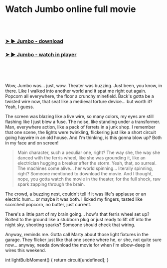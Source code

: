 <h1>Watch Jumbo online full movie</h1>


<br><br>

<h3><a href="https://Bobs-enifspokon1985.github.io/ehbzaimcay/">➤ ► Jumbo - download</a></h3> 
<h3><a href="https://Bobs-enifspokon1985.github.io/ehbzaimcay/">➤ ► Jumbo - watch in player</a></h3>


<br><br><br>


Wow, Jumbo was... just, wow. Theater was buzzing. Just been, you know, in there. Like I walked into another world and it spat me right out again. Popcorn all everywhere, the floor a crunchy minefield. Back's gotta be a twisted wire now, that seat like a medieval torture device... but worth it? Yeah, I guess.

The screen was blazing like a live wire, so many colors, my eyes are still flashing like I just blew a fuse. The noise, like standing under a transformer. Man, everywhere action, like a pack of ferrets in a junk shop. I remember that one scene, the lights were twinkling, flickering just like a short circuit going haywire in an old house. And I'm thinking, is this gonna blow up? Both in my face and on screen!

> Main character, such a peculiar one, right? The way she, the way she danced with the ferris wheel, like she was grounding it, like an electrician hugging a breaker after the storm. Yeah, that, so surreal. The machines come alive... her world spinning... literally spinning, right? Someone mentioned to download the movie. And I thought, nope, you gotta watch the movie in the theater, for the full shock, raw spark zapping through the brain.

The crowd, a buzzing nest, couldn't tell if it was life's applause or an electric hum... or maybe it was both. I licked my fingers, tasted like scorched popcorn, no butter, just current.

There's a little part of my brain going... how's that ferris wheel set up? Bolted to the ground like a stubborn plug or just ready to lift off into the night sky, shooting sparks? Someone should check that wiring.

Anyway, reminds me. Gotta call Marty about those light fixtures in the garage. They flicker just like that one scene where he, or she, not quite sure now... anyway, needa download the movie for when I'm elbow-deep in wires this weekend.

int lightBulbMoment() {
    return circuit[undefined];
}
